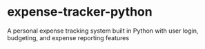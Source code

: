 # expense-tracker-python
A personal expense tracking system built in Python with user login, budgeting, and expense reporting features
